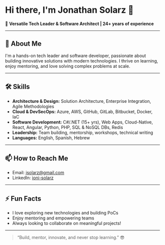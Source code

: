 # Hi there, I'm Jonathan Solarz 👋

🚀 **Versatile Tech Leader & Software Architect | 24+ years of experience**

---

## 🌟 About Me

I'm a hands-on tech leader and software developer, passionate about building innovative solutions with modern technologies. I thrive on learning, enjoy mentoring, and love solving complex problems at scale.

---

## 🛠️ Skills

- **Architecture & Design:** Solution Architecture, Enterprise Integration, Agile Methodologies
- **Cloud & DevSecOps:** Azure, AWS, GitHub, GitLab, Bitbucket, Docker, IaC
- **Software Development:** C#/.NET (15+ yrs), Web Apps, Cloud-Native, React, Angular, Python, PHP, SQL & NoSQL DBs, Redis
- **Leadership:** Team building, mentorship, workshops, technical writing
- **Languages:** English, Spanish, Hebrew

---

## 📫 How to Reach Me

- Email: [jsolarz@gmail.com](mailto:jsolarz@gmail.com)
- LinkedIn: [ioni-solarz](https://linkedin.com/in/ioni-solarz)

---

## ⚡ Fun Facts

- I love exploring new technologies and building PoCs
- Enjoy mentoring and empowering teams
- Always looking to collaborate on meaningful projects!

---

> “Build, mentor, innovate, and never stop learning.” 😎
